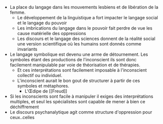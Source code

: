 - La place du langage dans les mouvements lesbiens et de libération de la femme.
	- Le développement de la linguistique a fort impacter le langage social et le langage du pouvoir
	- Les imbrications du langage dans le pouvoir fait perdre de vue les cause matérielle des oppressions
	- Les discours et le langage des sciences donnent de la réalité social une version scientifique où les humains sont donnés comme invariants
- Le langage symbolique est devenu une arme de détournement. Les symboles étant des productions de l'inconscient ils sont donc facilement manipulable par voie de théorisation et de thérapies.
	- Et ces interprétations sont facilement imposable à l'inconscient collectif ou individuel.
	- L'inconscient aurait le bon gout de structurer à partir de ces symboles et métaphores.
		- L'Œdipe de [[Freud]]
- Si les inconscients sont facile à manipuler il exiges des interprétations multiples, et seul les spécialistes sont capable de mener à bien ce déchiffrement
- Le discours psychanalytique agit comme structure d'oppression pour ceux..celles